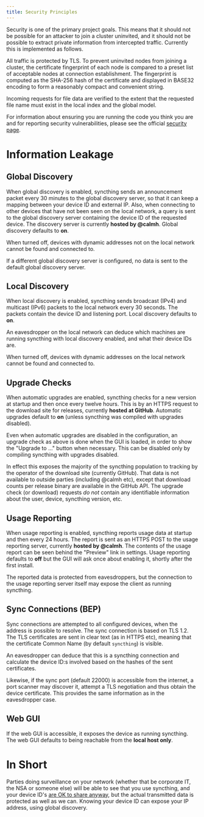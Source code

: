 ```yaml
---
title: Security Principles
---
```


Security is one of the primary project goals. This means that it should not be possible for an attacker to join a cluster uninvited, and it should not be possible to extract private information from intercepted traffic. Currently this is implemented as follows.

All traffic is protected by TLS. To prevent uninvited nodes from joining a cluster, the certificate fingerprint of each node is compared to a preset list of acceptable nodes at connection establishment. The fingerprint is computed as the SHA-256 hash of the certificate and displayed in BASE32 encoding to form a reasonably compact and convenient string.

Incoming requests for file data are verified to the extent that the requested file name must exist in the local index and the global model.

For information about ensuring you are running the code you think you are and for reporting security vulnerabilities, please see the official [security page](http://syncthing.net/security.html).

# Information Leakage

## Global Discovery

When global discovery is enabled, syncthing sends an announcement packet
every 30 minutes to the global discovery server, so that it can keep a
mapping between your device ID and external IP. Also, when connecting to
other devices that have not been seen on the local network, a query is
sent to the global discovery server containing the device ID of the
requested device. The discovery server is currently **hosted by
@calmh**. Global discovery defaults to **on**.

When turned off, devices with dynamic addresses not on the local network
cannot be found and connected to.

If a different global discovery server is configured, no data is sent to
the default global discovery server.

## Local Discovery

When local discovery is enabled, syncthing sends broadcast (IPv4) and
multicast (IPv6) packets to the local network every 30 seconds. The
packets contain the device ID and listening port. Local discovery
defaults to **on**.

An eavesdropper on the local network can deduce which machines are
running syncthing with local discovery enabled, and what their device
IDs are.

When turned off, devices with dynamic addresses on the local network
cannot be found and connected to.

## Upgrade Checks

When automatic upgrades are enabled, syncthing checks for a new version
at startup and then once every twelve hours. This is by an HTTPS request
to the download site for releases, currently **hosted at GitHub**.
Automatic upgrades default to **on** (unless syncthing was compiled with
upgrades disabled).

Even when automatic upgrades are disabled in the configuration, an
upgrade check as above is done when the GUI is loaded, in order to show
the "Upgrade to ..." button when necessary. This can be disabled only by
compiling syncthing with upgrades disabled.

In effect this exposes the majority of the syncthing population to
tracking by the operator of the download site (currently GitHub). That
data is not available to outside parties (including @calmh etc), except
that download counts per release binary are available in the GitHub API.
The upgrade check (or download) requests *do not* contain any
identifiable information about the user, device, syncthing version, etc.

## Usage Reporting

When usage reporting is enabled, syncthing reports usage data at startup
and then every 24 hours. The report is sent as an HTTPS POST to the
usage reporting server, currently **hosted by @calmh**. The contents of
the usage report can be seen behind the "Preview" link in settings.
Usage reporting defaults to **off** but the GUI will ask once about
enabling it, shortly after the first install.

The reported data is protected from eavesdroppers, but the connection to
the usage reporting server itself may expose the client as running
syncthing.

## Sync Connections (BEP)

Sync connections are attempted to all configured devices, when the
address is possible to resolve. The sync connection is based on TLS 1.2.
The TLS certificates are sent in clear text (as in HTTPS etc), meaning
that the certificate Common Name (by default `syncthing`) is visible.

An eavesdropper can deduce that this is a syncthing connection and
calculate the device ID:s involved based on the hashes of the sent
certificates.

Likewise, if the sync port (default 22000) is accessible from the
internet, a port scanner may discover it, attempt a TLS negotiation and
thus obtain the device certificate. This provides the same information
as in the eavesdropper case.

## Web GUI

If the web GUI is accessible, it exposes the device as running
syncthing. The web GUI defaults to being reachable from the **local host
only**.

# In Short

Parties doing surveillance on your network (whether that be corporate
IT, the NSA or someone else) will be able to see that you use syncthing,
and your device ID's [are OK to share
anyway](http://docs.syncthing.net/users/faq.html#should-i-keep-my-device-ids-secret), but the actual
transmitted data is protected as well as we can. Knowing your device ID can expose your IP address, using global discovery.
